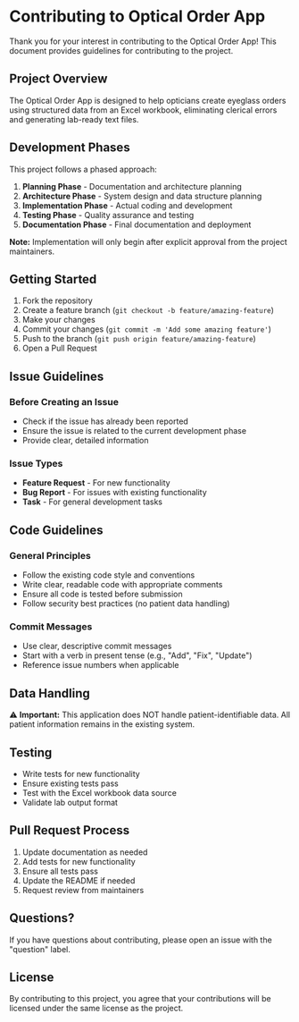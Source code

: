 # Contributing to Optical Order App

Thank you for your interest in contributing to the Optical Order App! This document provides guidelines for contributing to the project.

## Project Overview

The Optical Order App is designed to help opticians create eyeglass orders using structured data from an Excel workbook, eliminating clerical errors and generating lab-ready text files.

## Development Phases

This project follows a phased approach:

1. **Planning Phase** - Documentation and architecture planning
2. **Architecture Phase** - System design and data structure planning
3. **Implementation Phase** - Actual coding and development
4. **Testing Phase** - Quality assurance and testing
5. **Documentation Phase** - Final documentation and deployment

**Note:** Implementation will only begin after explicit approval from the project maintainers.

## Getting Started

1. Fork the repository
2. Create a feature branch (`git checkout -b feature/amazing-feature`)
3. Make your changes
4. Commit your changes (`git commit -m 'Add some amazing feature'`)
5. Push to the branch (`git push origin feature/amazing-feature`)
6. Open a Pull Request

## Issue Guidelines

### Before Creating an Issue
- Check if the issue has already been reported
- Ensure the issue is related to the current development phase
- Provide clear, detailed information

### Issue Types
- **Feature Request** - For new functionality
- **Bug Report** - For issues with existing functionality
- **Task** - For general development tasks

## Code Guidelines

### General Principles
- Follow the existing code style and conventions
- Write clear, readable code with appropriate comments
- Ensure all code is tested before submission
- Follow security best practices (no patient data handling)

### Commit Messages
- Use clear, descriptive commit messages
- Start with a verb in present tense (e.g., "Add", "Fix", "Update")
- Reference issue numbers when applicable

## Data Handling

⚠️ **Important:** This application does NOT handle patient-identifiable data. All patient information remains in the existing system.

## Testing

- Write tests for new functionality
- Ensure existing tests pass
- Test with the Excel workbook data source
- Validate lab output format

## Pull Request Process

1. Update documentation as needed
2. Add tests for new functionality
3. Ensure all tests pass
4. Update the README if needed
5. Request review from maintainers

## Questions?

If you have questions about contributing, please open an issue with the "question" label.

## License

By contributing to this project, you agree that your contributions will be licensed under the same license as the project.
